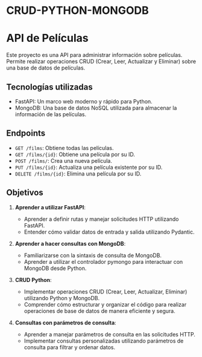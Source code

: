 # CRUD-PYTHON-MONGODB

# API de Películas

Este proyecto es una API para administrar información sobre películas. Permite realizar operaciones CRUD (Crear, Leer, Actualizar y Eliminar) sobre una base de datos de películas.

## Tecnologías utilizadas

- FastAPI: Un marco web moderno y rápido para Python.
- MongoDB: Una base de datos NoSQL utilizada para almacenar la información de las películas.


## Endpoints

- `GET /films`: Obtiene todas las películas.
- `GET /films/{id}`: Obtiene una película por su ID.
- `POST /films/`: Crea una nueva película.
- `PUT /films/{id}`: Actualiza una película existente por su ID.
- `DELETE /films/{id}`: Elimina una película por su ID.

## Objetivos

1. **Aprender a utilizar FastAPI**:
   - Aprender a definir rutas y manejar solicitudes HTTP utilizando FastAPI.
   - Entender cómo validar datos de entrada y salida utilizando Pydantic.

2. **Aprender a hacer consultas con MongoDB**:
   - Familiarizarse con la sintaxis de consulta de MongoDB.
   - Aprender a utilizar el controlador pymongo para interactuar con MongoDB desde Python.

3. **CRUD Python**:
   - Implementar operaciones CRUD (Crear, Leer, Actualizar, Eliminar) utilizando Python y MongoDB.
   - Comprender cómo estructurar y organizar el código para realizar operaciones de base de datos de manera eficiente y segura.

4. **Consultas con parámetros de consulta**:
   - Aprender a manejar parámetros de consulta en las solicitudes HTTP.
   - Implementar consultas personalizadas utilizando parámetros de consulta para filtrar y ordenar datos.
